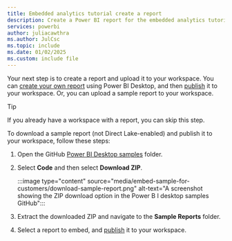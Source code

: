 ```yaml
---
title: Embedded analytics tutorial create a report
description: Create a Power BI report for the embedded analytics tutorials.
services: powerbi
author: juliacawthra
ms.author: JulCsc
ms.topic: include
ms.date: 01/02/2025
ms.custom: include file
---
```


Your next step is to create a report and upload it to your workspace. You can [create your own report](../fundamentals/desktop-getting-started.md#build-reports) using Power BI Desktop, and then [publish](../fundamentals/desktop-getting-started.md#share-your-work) it to your workspace. Or, you can upload a sample report to your workspace.

>[!TIP]
>If you already have a workspace with a report, you can skip this step.

To download a sample report (not Direct Lake-enabled) and publish it to your workspace, follow these steps:

1. Open the GitHub [Power BI Desktop samples](https://github.com/microsoft/PowerBI-Desktop-Samples) folder.

1. Select **Code** and then select **Download ZIP**.

    :::image type="content" source="media/embed-sample-for-customers/download-sample-report.png" alt-text="A screenshot showing the ZIP download option in the Power B I desktop samples GitHub":::

1. Extract the downloaded ZIP and navigate to the **Sample Reports** folder.

1. Select a report to embed, and [publish](../fundamentals/desktop-getting-started.md#share-your-work) it to your workspace.
